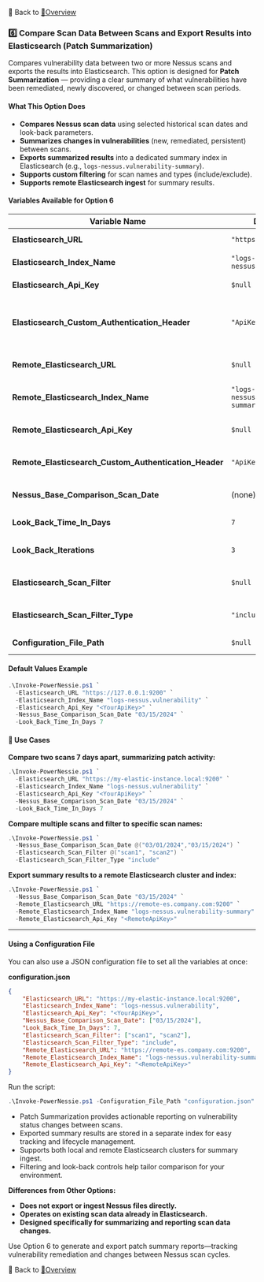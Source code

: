 🔗 Back to [📖Overview](./Overview.md)

### 6️⃣ **Compare Scan Data Between Scans and Export Results into Elasticsearch (Patch Summarization)**

Compares vulnerability data between two or more Nessus scans and exports the results into Elasticsearch. This option is designed for **Patch Summarization** — providing a clear summary of what vulnerabilities have been remediated, newly discovered, or changed between scan periods.

#### What This Option Does

- **Compares Nessus scan data** using selected historical scan dates and look-back parameters.
- **Summarizes changes in vulnerabilities** (new, remediated, persistent) between scans.
- **Exports summarized results** into a dedicated summary index in Elasticsearch (e.g., `logs-nessus.vulnerability-summary`).
- **Supports custom filtering** for scan names and types (include/exclude).
- **Supports remote Elasticsearch ingest** for summary results.

#### Variables Available for Option 6

| Variable Name                                 | Default Value                                | Description                                                                                               |
|-----------------------------------------------|----------------------------------------------|-----------------------------------------------------------------------------------------------------------|
| **Elasticsearch_URL**                         | `"https://127.0.0.1:9200"`                   | URL for your Elasticsearch instance.                                                                      |
| **Elasticsearch_Index_Name**                  | `"logs-nessus.vulnerability"`                | Primary index for Nessus vulnerability data.                                                              |
| **Elasticsearch_Api_Key**                     | `$null`                                      | Elasticsearch API key for authentication.                                                                 |
| **Elasticsearch_Custom_Authentication_Header**| `"ApiKey"`                                   | Custom text for the Elasticsearch authentication header (e.g., `"Bearer"` for SearchGuard).               |
| **Remote_Elasticsearch_URL**                  | `$null`                                      | Optional: URL for remote Elasticsearch cluster to send summary results.                                   |
| **Remote_Elasticsearch_Index_Name**           | `"logs-nessus.vulnerability-summary"`         | Optional: Index name for remote cluster summary results.                                                  |
| **Remote_Elasticsearch_Api_Key**              | `$null`                                      | Optional: API key for remote cluster summary ingest.                                                      |
| **Remote_Elasticsearch_Custom_Authentication_Header** | `"ApiKey"`                          | Custom text for remote Elasticsearch authentication header.                                               |
| **Nessus_Base_Comparison_Scan_Date**          | (none)                                       | Date(s) for base scan(s) to compare against, e.g., `@("3/5/2024","3/6/2024")`.                           |
| **Look_Back_Time_In_Days**                    | `7`                                          | Number of days to look back for comparison.                                                               |
| **Look_Back_Iterations**                      | `3`                                          | Number of iterations to look back for hosts not found in first lookback.                                  |
| **Elasticsearch_Scan_Filter**                 | `$null`                                      | Array of scan names to include/exclude in Patch Summarization.                                            |
| **Elasticsearch_Scan_Filter_Type**            | `"include"`                                  | Set to `"include"` or `"exclude"` for scan filtering.                                                     |
| **Configuration_File_Path**                   | `$null`                                      | Optional path to a JSON configuration file.                                                               |

#### Default Values Example

```powershell
.\Invoke-PowerNessie.ps1 `
  -Elasticsearch_URL "https://127.0.0.1:9200" `
  -Elasticsearch_Index_Name "logs-nessus.vulnerability" `
  -Elasticsearch_Api_Key "<YourApiKey>" `
  -Nessus_Base_Comparison_Scan_Date "03/15/2024" `
  -Look_Back_Time_In_Days 7
```

#### 📝 Use Cases

**Compare two scans 7 days apart, summarizing patch activity:**

```powershell
.\Invoke-PowerNessie.ps1 `
  -Elasticsearch_URL "https://my-elastic-instance.local:9200" `
  -Elasticsearch_Index_Name "logs-nessus.vulnerability" `
  -Elasticsearch_Api_Key "<YourApiKey>" `
  -Nessus_Base_Comparison_Scan_Date "03/15/2024" `
  -Look_Back_Time_In_Days 7
```

**Compare multiple scans and filter to specific scan names:**

```powershell
.\Invoke-PowerNessie.ps1 `
  -Nessus_Base_Comparison_Scan_Date @("03/01/2024","03/15/2024") `
  -Elasticsearch_Scan_Filter @("scan1", "scan2") `
  -Elasticsearch_Scan_Filter_Type "include"
```

**Export summary results to a remote Elasticsearch cluster and index:**

```powershell
.\Invoke-PowerNessie.ps1 `
  -Nessus_Base_Comparison_Scan_Date "03/15/2024" `
  -Remote_Elasticsearch_URL "https://remote-es.company.com:9200" `
  -Remote_Elasticsearch_Index_Name "logs-nessus.vulnerability-summary" `
  -Remote_Elasticsearch_Api_Key "<RemoteApiKey>"
```

---

#### Using a Configuration File

You can also use a JSON configuration file to set all the variables at once:

**configuration.json**
```json
{
    "Elasticsearch_URL": "https://my-elastic-instance.local:9200",
    "Elasticsearch_Index_Name": "logs-nessus.vulnerability",
    "Elasticsearch_Api_Key": "<YourApiKey>",
    "Nessus_Base_Comparison_Scan_Date": ["03/15/2024"],
    "Look_Back_Time_In_Days": 7,
    "Elasticsearch_Scan_Filter": ["scan1", "scan2"],
    "Elasticsearch_Scan_Filter_Type": "include",
    "Remote_Elasticsearch_URL": "https://remote-es.company.com:9200",
    "Remote_Elasticsearch_Index_Name": "logs-nessus.vulnerability-summary",
    "Remote_Elasticsearch_Api_Key": "<RemoteApiKey>"
}
```

Run the script:

```powershell
.\Invoke-PowerNessie.ps1 -Configuration_File_Path "configuration.json"
```

- Patch Summarization provides actionable reporting on vulnerability status changes between scans.
- Exported summary results are stored in a separate index for easy tracking and lifecycle management.
- Supports both local and remote Elasticsearch clusters for summary ingest.
- Filtering and look-back controls help tailor comparison for your environment.

**Differences from Other Options:**

- **Does not export or ingest Nessus files directly.**
- **Operates on existing scan data already in Elasticsearch.**
- **Designed specifically for summarizing and reporting scan data changes.**

Use Option 6 to generate and export patch summary reports—tracking vulnerability remediation and changes between Nessus scan cycles.


🔗 Back to [📖Overview](./Overview.md)
